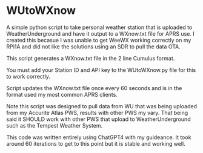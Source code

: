 # WUtoWXnow
A simple python script to take personal weather station that is uploaded to WeatherUnderground and have it output to a WXnow.txt file for APRS use. I created this becasue I was unable to get WeeWX working correctly on my RPi1A and did not like the solutions using an SDR to pull the data OTA.

This script generates a WXnow.txt file in the 2 line Cumulus format.

You must add your Station ID and API key to the WUtoWXnow.py file for this to work correctly.

Script updates the WXnow.txt file once every 60 seconds and is in the format used my most common APRS clients.

Note this script was designed to pull data from WU that was being uploaded from my Accurite Atlas PWS, results with other PWS my vary. That being said it SHOULD work with other PWS that upload to WeatherUnderground such as the Tempest Weather System.

This code was written entirely using ChatGPT4 with my guideance. It took around 60 iterations to get to this point but it is stable and working well.
